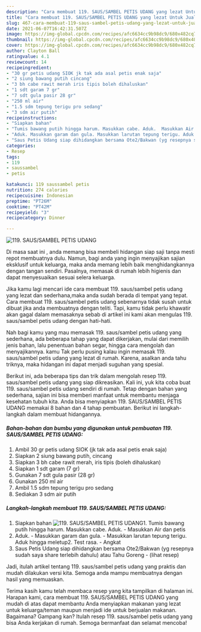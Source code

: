 ```yaml
---
description: "Cara membuat 119. SAUS/SAMBEL PETIS UDANG yang lezat Untuk Jualan"
title: "Cara membuat 119. SAUS/SAMBEL PETIS UDANG yang lezat Untuk Jualan"
slug: 467-cara-membuat-119-saus-sambel-petis-udang-yang-lezat-untuk-jualan
date: 2021-06-07T16:42:31.507Z
image: https://img-global.cpcdn.com/recipes/afc6634cc9b98dc9/680x482cq70/119-saussambel-petis-udang-foto-resep-utama.jpg
thumbnail: https://img-global.cpcdn.com/recipes/afc6634cc9b98dc9/680x482cq70/119-saussambel-petis-udang-foto-resep-utama.jpg
cover: https://img-global.cpcdn.com/recipes/afc6634cc9b98dc9/680x482cq70/119-saussambel-petis-udang-foto-resep-utama.jpg
author: Clayton Ball
ratingvalue: 4.1
reviewcount: 14
recipeingredient:
- "30 gr petis udang SIOK jk tak ada asal petis enak saja"
- "2 siung bawang putih cincang"
- "3 bh cabe rawit merah iris tipis boleh dihaluskan"
- "1 sdt garam 7 gr"
- "7 sdt gula pasir 28 gr"
- "250 ml air"
- "1.5 sdm tepung terigu pro sedang"
- "3 sdm air putih"
recipeinstructions:
- "Siapkan bahan"
- "Tumis bawang putih hingga harum. Masukkan cabe. Aduk.  Masukkan Air dan petis"
- "Aduk. Masukkan garam dan gula. Masukkan larutan tepung terigu. Aduk hingga meletup2. Test rasa. Angkat"
- "Saus Petis Udang siap dihidangkan bersama Ote2/Bakwan (yg resepnya sudah saya share terlebih dahulu) atau Tahu Goreng           (lihat resep)"
categories:
- Resep
tags:
- 119
- saussambel
- petis

katakunci: 119 saussambel petis 
nutrition: 274 calories
recipecuisine: Indonesian
preptime: "PT26M"
cooktime: "PT42M"
recipeyield: "3"
recipecategory: Dinner

---
```



![119. SAUS/SAMBEL PETIS UDANG](https://img-global.cpcdn.com/recipes/afc6634cc9b98dc9/680x482cq70/119-saussambel-petis-udang-foto-resep-utama.jpg)

Di masa  saat ini , anda memang bisa membeli hidangan siap saji tanpa mesti repot membuatnya dulu. Namun, bagi anda yang ingin menyajikan sajian eksklusif untuk keluarga, maka anda memang lebih baik menghidangkannya dengan tangan sendiri. Pasalnya, memasak di rumah lebih higienis dan dapat menyesuaikan sesuai selera keluarga.

Jika kamu lagi mencari ide cara membuat 119. saus/sambel petis udang yang lezat dan sederhana,maka anda sudah berada di tempat yang tepat. Cara membuat 119. saus/sambel petis udang  sebenarnya tidak susah untuk dibuat jika anda membuatnya dengan teliti. Tapi, kamu tidak perlu khawatir akan gagal dalam memasaknya 
sebab di artikel ini kami akan mengulas 119. saus/sambel petis udang dengan hati-hati.  



Nah bagi kamu yang mau memasak 119. saus/sambel petis udang yang sederhana, ada beberapa tahap yang dapat dikerjakan, mulai dari memilih jenis bahan, lalu penentuan bahan segar, hingga cara mengolah dan menyajikannya. kamu Tak perlu pusing kalau ingin memasak 119. saus/sambel petis udang yang lezat di rumah. Karena, asalkan anda  tahu triknya, maka hidangan ini dapat menjadi suguhan yang spesial.

Berikut ini, ada beberapa tips dan trik dalam mengolah resep 119. saus/sambel petis udang yang siap dikreasikan. Kali ini, yuk kita coba buat 119. saus/sambel petis udang sendiri di rumah. Tetap dengan bahan yang sederhana, sajian ini bisa memberi manfaat untuk membantu menjaga kesehatan tubuh kita. Anda bisa menyiapkan 119. SAUS/SAMBEL PETIS UDANG memakai 8 bahan dan 4 tahap pembuatan. Berikut ini langkah-langkah dalam membuat hidangannya.

<!--inarticleads1-->

##### Bahan-bahan dan bumbu yang digunakan untuk pembuatan 119. SAUS/SAMBEL PETIS UDANG:

1. Ambil 30 gr petis udang SIOK (jk tak ada asal petis enak saja)
1. Siapkan 2 siung bawang putih, cincang
1. Siapkan 3 bh cabe rawit merah, iris tipis (boleh dihaluskan)
1. Siapkan 1 sdt garam (7 gr)
1. Gunakan 7 sdt gula pasir (28 gr)
1. Gunakan 250 ml air
1. Ambil 1.5 sdm tepung terigu pro sedang
1. Sediakan 3 sdm air putih




<!--inarticleads2-->

##### Langkah-langkah membuat 119. SAUS/SAMBEL PETIS UDANG:

1. Siapkan bahan
<img src="https://img-global.cpcdn.com/steps/42e791498d59989f/160x128cq70/119-saussambel-petis-udang-langkah-memasak-1-foto.jpg" alt="119. SAUS/SAMBEL PETIS UDANG">1. Tumis bawang putih hingga harum. Masukkan cabe. Aduk.  - Masukkan Air dan petis
1. Aduk. - Masukkan garam dan gula. - Masukkan larutan tepung terigu. Aduk hingga meletup2. Test rasa. - Angkat
1. Saus Petis Udang siap dihidangkan bersama Ote2/Bakwan (yg resepnya sudah saya share terlebih dahulu) atau Tahu Goreng -           (lihat resep)




Jadi, itulah artikel tentang  119. saus/sambel petis udang  yang praktis dan mudah dilakukan versi kita. Semoga anda mampu membuatnya dengan hasil yang memuaskan. 

Terima kasih kamu telah membaca resep yang kita tampilkan di halaman ini. Harapan kami, cara membuat  119. SAUS/SAMBEL PETIS UDANG yang mudah di atas dapat membantu Anda menyiapkan makanan yang lezat untuk keluarga/teman maupun menjadi ide untuk berjualan makanan. Bagaimana? Gampang kan? Itulah resep 119. saus/sambel petis udang yang bisa Anda kerjakan di rumah. Semoga bermanfaat dan selamat mencoba!

